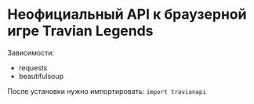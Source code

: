 # Неофициальный API к браузерной игре Travian Legends

Зависимости:
* requests
* beautifulsoup

После установки нужно импортировать:
`import travianapi`

